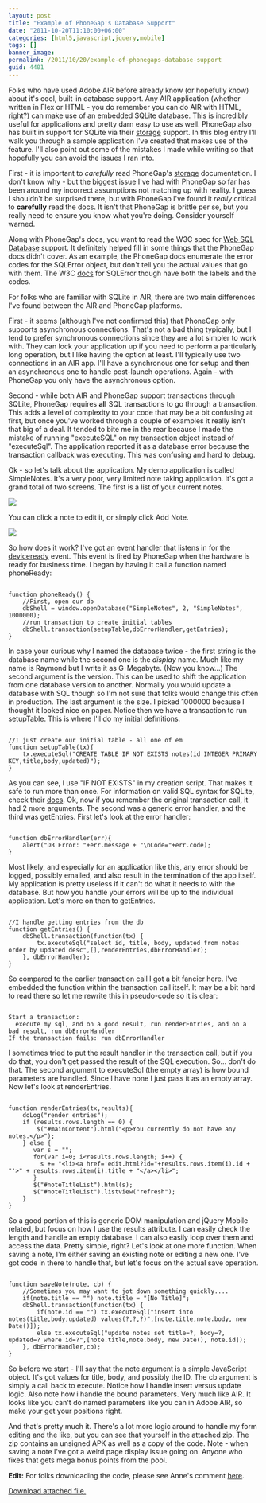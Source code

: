 ```yaml
---
layout: post
title: "Example of PhoneGap's Database Support"
date: "2011-10-20T11:10:00+06:00"
categories: [html5,javascript,jquery,mobile]
tags: []
banner_image: 
permalink: /2011/10/20/example-of-phonegaps-database-support
guid: 4401
---
```


Folks who have used Adobe AIR before already know (or hopefully know) about it's cool, built-in database support. Any AIR application (whether written in Flex or HTML - you do remember you can do AIR with HTML, right?) can make use of an embedded SQLite database. This is incredibly useful for applications and pretty darn easy to use as well. PhoneGap also has built in support for SQLite via their <a href="http://docs.phonegap.com/en/1.1.0/phonegap_storage_storage.md.html">storage</a> support. In this blog entry I'll walk you through a sample application I've created that makes use of the feature. I'll also point out some of the mistakes I made while writing so that hopefully you can avoid the issues I ran into.
<!--more-->
<p/>

First - it is important to <i>carefully</i> read PhoneGap's <a href="http://docs.phonegap.com/en/1.1.0/phonegap_storage_storage.md.html">storage</a> documentation. I don't know why - but the biggest issue I've had with PhoneGap so far has been around my incorrect assumptions not matching up with reality. I guess I shouldn't be surprised there, but with PhoneGap I've found it <i>really</i> critical to <b>carefully</b> read the docs. It isn't that PhoneGap is brittle per se, but you really need to ensure you know what you're doing. Consider yourself warned. 

<p/>

Along with PhoneGap's docs, you want to read the W3C spec for <a href="http://dev.w3.org/html5/webdatabase/">Web SQL Database</a> support. It definitely helped fill in some things that the PhoneGap docs didn't cover. As an example, the PhoneGap docs enumerate the error codes for the SQLError object, but don't tell you the actual values that go with them. The W3C <a href="http://dev.w3.org/html5/webdatabase/#sqlerror">docs</a> for SQLError though have both the labels and the codes. 

<p/>

For folks who are familiar with SQLite in AIR, there are two main differences I've found between the AIR and PhoneGap platforms.

<p/>

First - it seems (although I've not confirmed this) that PhoneGap only supports asynchronous connections. That's not a bad thing typically, but I tend to prefer synchronous connections since they are a lot simpler to work with. They can lock your application up if you need to perform a particularly long operation, but I like having the option at least. I'll typically use two connections in an AIR app. I'll have a synchronous one for setup and then an asynchronous one to handle post-launch operations. Again - with PhoneGap you only have the asynchronous option.

<p/>

Second - while both AIR and PhoneGap support transactions through SQLite, PhoneGap requires <b>all</b> SQL transactions to go through a transaction. This adds a level of complexity to your code that may be a bit confusing at first, but once you've worked through a couple of examples it really isn't that big of a deal. It tended to bite me in the rear because I made the mistake of running "executeSQL" on my transaction object instead of "executeSql". The application reported it as a database error because the transaction callback was executing. This was confusing and hard to debug.

<p/>

Ok - so let's talk about the application. My demo application is called SimpleNotes. It's a very poor, very limited note taking application. It's got a grand total of two screens. The first is a list of your current notes.

<p/>


<img src="https://static.raymondcamden.com/images/cfjedi/device-2011-10-20-091716.png" />

<p/>

You can click a note to edit it, or simply click Add Note.

<p/>

<img src="https://static.raymondcamden.com/images/cfjedi/device-2.png" />

<p/>

So how does it work? I've got an event handler that listens in for the <a href="http://docs.phonegap.com/en/1.1.0/phonegap_events_events.md.html#deviceready">deviceready</a> event. This event is fired by PhoneGap when the hardware is ready for business time. I began by having it call a function named phoneReady:

<p/>

<code>
function phoneReady() {
    //First, open our db    
    dbShell = window.openDatabase("SimpleNotes", 2, "SimpleNotes", 1000000);
    //run transaction to create initial tables
    dbShell.transaction(setupTable,dbErrorHandler,getEntries);
}
</code>

<p/>

In case your curious why I named the database twice - the first string is the database name while the second one is the <i>display</i> name. Much like my name is Raymond but I write it as G-Megabyte. (Now you know...) The second argument is the version. This can be used to shift the application from one database version to another. Normally you would update a database with SQL though so I'm not sure that folks would change this often in production. The last argument is the size. I picked 1000000 because I thought it looked nice on paper. Notice then we have a transaction to run setupTable. This is where I'll do my initial definitions.

<p/>

<code>
//I just create our initial table - all one of em
function setupTable(tx){
    tx.executeSql("CREATE TABLE IF NOT EXISTS notes(id INTEGER PRIMARY KEY,title,body,updated)");
}   
</code>

<p/>

As you can see, I use "IF NOT EXISTS" in my creation script. That makes it safe to run more than once. For information on valid SQL syntax for SQLite, check their <a href="http://www.sqlite.org/docs.html">docs</a>. Ok, now if you remember the original transaction call, it had 2 more arguments. The second was a generic error handler, and the third was getEntries. First let's look at the error handler:

<p/>

<code>
function dbErrorHandler(err){
    alert("DB Error: "+err.message + "\nCode="+err.code);
}
</code>

<p/>

Most likely, and especially for an application like this, any error should be logged, possibly emailed, and also result in the termination of the app itself. My application is pretty useless if it can't do what it needs to with the database. But how you handle your errors will be up to the individual application. Let's more on then to getEntries.

<p/>

<code>
//I handle getting entries from the db
function getEntries() {
    dbShell.transaction(function(tx) {
        tx.executeSql("select id, title, body, updated from notes order by updated desc",[],renderEntries,dbErrorHandler);
    }, dbErrorHandler);
}
</code>

<p/>

So compared to the earlier transaction call I got a bit fancier here. I've embedded the function within the transaction call itself. It may be a bit hard to read there so let me rewrite this in pseudo-code so it is clear:

<p/>

<code>
Start a transaction:
  execute my sql, and on a good result, run renderEntries, and on a bad result, run dbErrorHandler
If the transaction fails: run dbErrorHandler
</code>

<p/>

I sometimes tried to put the result handler in the transaction call, but if you do that, you don't get passed the result of the SQL execution. So... don't do that. The second argument to executeSql (the empty array) is how bound parameters are handled. Since I have none I just pass it as an empty array. Now let's look at renderEntries.

<p/>

<code>
function renderEntries(tx,results){
    doLog("render entries");
    if (results.rows.length == 0) {
        $("#mainContent").html("&lt;p&gt;You currently do not have any notes.&lt;/p&gt;");
    } else {
       var s = "";
       for(var i=0; i&lt;results.rows.length; i++) {
         s += "&lt;li&gt;&lt;a href='edit.html?id="+results.rows.item(i).id + "'&gt;" + results.rows.item(i).title + "&lt;/a&gt;&lt;/li&gt;";   
       }
       $("#noteTitleList").html(s);
       $("#noteTitleList").listview("refresh");
    }
}
</code>

<p/>

So a good portion of this is generic DOM manipulation and jQuery Mobile related, but focus on how I use the results attribute. I can easily check the length and handle an empty database. I can also easily loop over them and access the data. Pretty simple, right? Let's look at one more function. When saving a note, I'm either saving an existing note or editing a new one. I've got code in there to handle that, but let's focus on the actual save operation.

<p/>

<code>
function saveNote(note, cb) {
    //Sometimes you may want to jot down something quickly....
    if(note.title == "") note.title = "[No Title]";
    dbShell.transaction(function(tx) {
        if(note.id == "") tx.executeSql("insert into notes(title,body,updated) values(?,?,?)",[note.title,note.body, new Date()]);
        else tx.executeSql("update notes set title=?, body=?, updated=? where id=?",[note.title,note.body, new Date(), note.id]);
    }, dbErrorHandler,cb);
}
</code>

<p/>

So before we start - I'll say that the note argument is a simple JavaScript object. It's got values for title, body, and possibly the ID. The cb argument is simply a call back to execute. Notice how I handle insert versus update logic. Also note how i handle the bound parameters. Very much like AIR. It looks like you can't do named parameters like you can in Adobe AIR, so make your get your positions right.

<p/>

And that's pretty much it. There's a lot more logic around to handle my form editing and the like, but you can see that yourself in the attached zip. The zip contains an unsigned APK as well as a copy of the code. Note - when saving a note I've got a weird page display issue going on. Anyone who fixes that gets mega bonus points from the pool.

<b>Edit:</b> For folks downloading the code, please see Anne's comment <a href="http://www.raymondcamden.com/2011/10/20/Example-of-PhoneGaps-Database-Support#cA435E0AE-B9F8-5539-415C9E70E6806AEA">here</a>.

<p><a href='/enclosures/SimpleNote.zip'>Download attached file.</a></p>